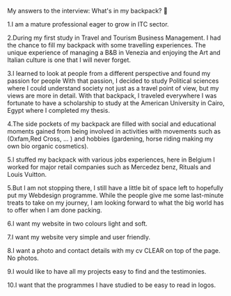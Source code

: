 My answers to the interview: What's in my backpack? 🎒

1.I am a mature professional eager to grow in ITC sector. 

2.During my first study in Travel and Tourism Business Management. I had the chance to fill my backpack with some travelling experiences. The unique experience of managing a B&B in Venezia and enjoying the Art and Italian culture is one that I will never forget. 

3.I learned to look at people from a different perspective and found my passion for people   With that passion, I decided to study Political sciences  where I could understand society not just as a travel point of view, but my views are more in detail.
With that backpack, I traveled everywhere   I was fortunate to have a scholarship to study at the American University in Cairo, Egypt where I completed my thesis.
 
4.The side pockets of my backpack are filled with social and educational moments gained from being involved in activities with  movements such as (Oxfam,Red Cross, … ) and hobbies (gardening, horse riding making my own bio organic cosmetics). 

5.I stuffed my backpack with various jobs experiences, here in Belgium I worked for major retail companies such as Mercedez benz, Rituals and Louis Vuitton.

5.But I am not stopping there, I still have a little bit of space left to hopefully put my Webdesign programme. While the people give me some last-minute treats to take on my journey, I am looking forward to what the big world has to offer when I am done packing. 

6.I want my website in two colours light and soft.

7.I want my website very simple and user friendly.

8.I want a photo and contact details with my cv CLEAR on top of the page. No photos.

9.I would like to have all my projects easy to find and the testimonies.

10.I want that the programmes I have studied to be easy to read in logos.

